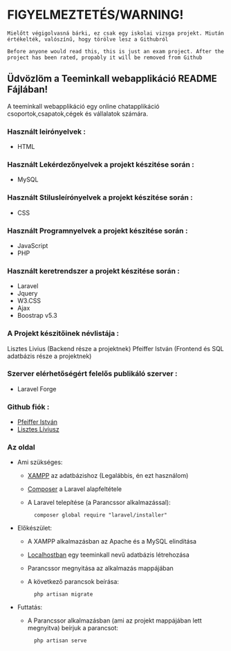 # FIGYELMEZTETÉS/WARNING!
    
    Mielőtt végigolvasná bárki, ez csak egy iskolai vizsga projekt. Miután értékelték, valószínű, hogy törölve lesz a Githubról

    Before anyone would read this, this is just an exam project. After the project has been rated, propably it will be removed from Github

## Üdvözlöm a Teeminkall webapplikáció README Fájlában!

A teeminkall webapplikáció egy online chatapplikáció csoportok,csapatok,cégek és vállalatok számára.

### Használt leirónyelvek :
 - HTML

### Használt Lekérdezőnyelvek a projekt készitése során :
 - MySQL

 ### Használt Stilusleírónyelvek a projekt készitése során :
 - CSS

### Használt Programnyelvek a projekt készitése során :
 - JavaScript
 - PHP

### Használt keretrendszer a projekt készitése során :
 - Laravel
 - Jquery
 - W3.CSS
 - Ajax
 - Boostrap v5.3

### A Projekt készitőinek névlistája :
 Lisztes Livius (Backend része a projektnek)
 Pfeiffer István (Frontend és SQL adatbázis része a projektnek)

### Szerver elérhetőségért felelős publikáló szerver :
- Laravel Forge

### Github fiók :
- [Pfeiffer István](https://github.com/Istvan987)
- [Lisztes Líviusz](https://github.com/RidingUndead)


### Az oldal
- Ami szükséges:
    - [XAMPP](https://www.apachefriends.org/download.html) az adatbázishoz (Legalábbis, én ezt használom)
    - [Composer](https://getcomposer.org/download/) a Laravel alapfeltétele
    - A Laravel telepítése (a Parancssor alkalmazással):

            composer global require "laravel/installer"

- Előkészület:
    - A XAMPP alkalmazásban az Apache és a MySQL elindítása
    - [Localhostban](localhost/phpmyadmin) egy teeminkall nevű adatbázis létrehozása
    - Parancssor megnyitása az alkalmazás mappájában
    - A következő parancsok beírása:

            php artisan migrate

- Futtatás: 
    - A Parancssor alkalmazásban (ami az projekt mappájában lett megnyitva) beírjuk a parancsot:

            php artisan serve
